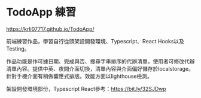 # TodoApp 練習
  https://krli07717.github.io/TodoApp/
  
  前端練習作品，學習自行從頭架設開發環境、Typescript、React Hooks以及Testing。
  
  作品功能是作可據日期、完成與否、搜尋字串排序的代辦清單，使用者可修改代辦清單內容。提供中英、夜間介面切換，清單內容與介面偏好儲存於localstorage。針對手機介面有稍做響應式排版。效能方面以lighthouse檢測。
  
  架設開發環境部份，Typescript React參考：https://bit.ly/32SJDwp
